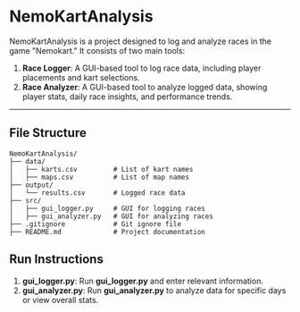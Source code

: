 # **NemoKartAnalysis**

NemoKartAnalysis is a project designed to log and analyze races in the game "Nemokart." It consists of two main tools:
1. **Race Logger**: A GUI-based tool to log race data, including player placements and kart selections.
2. **Race Analyzer**: A GUI-based tool to analyze logged data, showing player stats, daily race insights, and performance trends.

---

## **File Structure**

```plaintext
NemoKartAnalysis/
├── data/
│   ├── karts.csv         # List of kart names
│   ├── maps.csv          # List of map names
├── output/
│   └── results.csv       # Logged race data
├── src/
│   ├── gui_logger.py     # GUI for logging races
│   ├── gui_analyzer.py   # GUI for analyzing races
├── .gitignore            # Git ignore file
├── README.md             # Project documentation
```

## **Run Instructions**
1. **gui_logger.py**: Run **gui_logger.py** and enter relevant information.
2. **gui_analyzer.py**: Run **gui_analyzer.py** to analyze data for specific days or view overall stats.